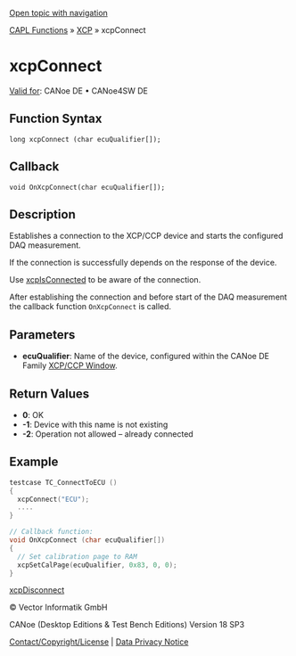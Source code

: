 [Open topic with navigation](../../../../../CANoeDEFamily.htm#Topics/CAPLFunctions/XCP/Functions/CAPLfunctionXCPConnect.md)

[CAPL Functions](../../CAPLfunctions.md) » [XCP](../CAPLfunctionsXCPOverview.md) » xcpConnect

# xcpConnect

[Valid for](../../../Shared/FeatureAvailability.md):  CANoe DE • CANoe4SW DE

## Function Syntax

```
long xcpConnect (char ecuQualifier[]);
```

## Callback

```
void OnXcpConnect(char ecuQualifier[]);
```

## Description

Establishes a connection to the XCP/CCP device and starts the configured DAQ measurement.

If the connection is successfully depends on the response of the device.

Use [xcpIsConnected](CAPLfunctionXCPIsConnected.md) to be aware of the connection.

After establishing the connection and before start of the DAQ measurement the callback function `OnXcpConnect` is called.

## Parameters

- **ecuQualifier**: Name of the device, configured within the CANoe DE Family [XCP/CCP Window](../../../CANoeCANalyzer/AMDXCP/XCPConfiguration.md).

## Return Values

- **0**: OK
- **-1**: Device with this name is not existing
- **-2**: Operation not allowed – already connected

## Example

```c
testcase TC_ConnectToECU ()
{
  xcpConnect("ECU");
  ....
}

// Callback function:
void OnXcpConnect (char ecuQualifier[])
{
  // Set calibration page to RAM
  xcpSetCalPage(ecuQualifier, 0x83, 0, 0);
}
```

[xcpDisconnect](CAPLfunctionXCPDisconnect.md)

© Vector Informatik GmbH

CANoe (Desktop Editions & Test Bench Editions) Version 18 SP3

[Contact/Copyright/License](../../../Shared/ContactCopyrightLicense.md) | [Data Privacy Notice](https://www.vector.com/int/en/company/get-info/privacy-policy/)